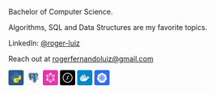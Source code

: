 Bachelor of Computer Science.

Algorithms, SQL and Data Structures are my favorite topics.

LinkedIn: [@roger-luiz](http://linkedin.com/in/roger-luiz)

Reach out at [rogerfernandoluiz@gmail.com](mailto:rogerfernandoluiz@gmail.com)

<img src="./assets/python.svg" width="30px" /> <img src="./assets/postgresql.svg" width="30px" /> <img src="./assets/graphql.svg" width="30px" /> <img src="./assets/socket-io.svg" width="30px" /> <img src="./assets/docker.svg" width="30px" /> <img src="./assets/kubernetes.svg" width="30px" />

